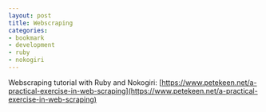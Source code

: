 ```yaml
---
layout: post
title: Webscraping
categories:
- bookmark
- development
- ruby
- nokogiri
---
```


Webscraping tutorial with Ruby and Nokogiri: [https://www.petekeen.net/a-practical-exercise-in-web-scraping](https://www.petekeen.net/a-practical-exercise-in-web-scraping)